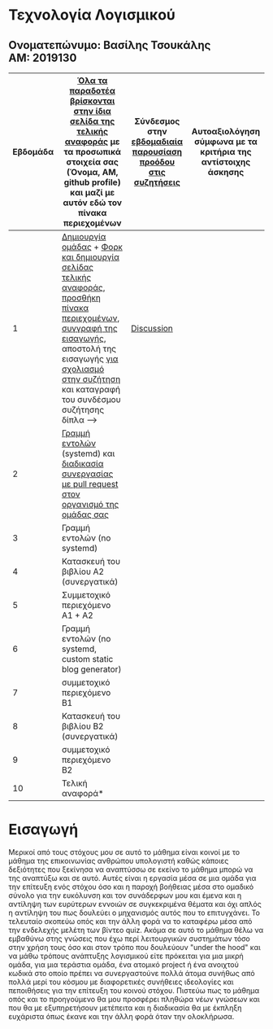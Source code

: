 # Τεχνολογία Λογισμικού
## Ονοματεπώνυμο: Βασίλης Τσουκάλης    ΑΜ: 2019130

| Εβδομάδα | [Όλα τα παραδοτέα βρίσκονται στην ίδια σελίδα της τελικής αναφοράς](https://epidrome.github.io/teaching/deliverables/) με τα προσωπικά στοιχεία σας (Όνομα, ΑΜ, github profile) και μαζί με αυτόν εδώ τον πίνακα περιεχομένων | Σύνδεσμος στην [εβδομαδιαία παρουσίαση προόδου στις συζητήσεις](https://github.com/courses-ionio/help/discussions/categories/show-and-tell) | Αυτοαξιολόγηση σύμφωνα με τα κριτήρια της αντίστοιχης άσκησης |
| --- | --- | --- | --- |
| 1 | [Δημιουργία ομάδας](https://epidrome.github.io/teaching/team/) + [Φορκ και δημιουργία σελίδας τελικής αναφοράς](https://epidrome.github.io/teaching/guide/), [προσθήκη πίνακα περιεχομένων](https://raw.githubusercontent.com/courses-ionio/sw/master/README.md), [συγγραφή της εισαγωγής](https://epidrome.github.io/teaching/intro/), αποστολή της εισαγωγής [για σχολιασμό στην συζήτηση](https://github.com/courses-ionio/sw/discussions/categories/show-and-tell) και καταγραφή του συνδέσμου συζήτησης δίπλα --> | [Discussion](https://github.com/courses-ionio/sw/discussions/1179) | |
| 2 | [Γραμμή εντολών](https://epidrome.github.io/teaching/cli) (systemd) και [διαδικασία συνεργασίας με pull request στον οργανισμό της ομάδας σας](https://epidrome.github.io/teaching/team) | | |
| 3 | Γραμμή εντολών (no systemd) | | |
| 4 | Κατασκευή του βιβλίου Α2 (συνεργατικά) | | |
| 5 | Συμμετοχικό περιεχόμενο A1 + A2 | | |
| 6 | Γραμμή εντολών (no systemd, custom static blog generator) | | |
| 7 | συμμετοχικό περιεχόμενο B1 | | |
| 8 | Κατασκευή του βιβλίου Β2 (συνεργατικά) | | |
| 9 | συμμετοχικό περιεχόμενο B2 | | |
| 10 | Τελική αναφορά* | | |

# Εισαγωγή
Μερικοί από τους στόχους μου σε αυτό το μάθημα είναι κοινοί με το μάθημα της επικοινωνίας ανθρώπου υπολογιστή καθώς κάποιες δεξιότητες που ξεκίνησα να αναπτύσσω σε εκείνο το μάθημα μπορώ να της αναπτύξω και σε αυτό. Αυτές είναι η εργασία μέσα σε μια ομάδα για την επίτευξη ενός στόχου όσο και η παροχή βοήθειας μέσα στο ομαδικό σύνολο για την ευκόλυνση και τον συνάδερφων μου και έμενα και η αντίληψη των ευρύτερων εννοιών σε συγκεκριμένα θέματα και όχι απλός η αντίληψη του πως δουλεύει ο μηχανισμός αυτός που το επιτυγχάνει. Το τελευταίο σκοπεύω οπός και την άλλη φορά να το καταφέρω μέσα από την ενδελεχής μελέτη των βίντεο quiz. Ακόμα σε αυτό το μάθημα θέλω να εμβαθύνω στης γνώσεις που έχω περί λειτουργικών συστημάτων τόσο στην χρήση τους όσο και στον τρόπο που δουλεύουν "under the hood" και να μάθω τρόπους ανάπτυξης λογισμικού είτε πρόκειται για μια μικρή ομάδα, για μια τεράστια ομάδα, ένα ατομικό project ή ένα ανοιχτού κωδικά στο οποίο πρέπει να συνεργαστούνε πολλά άτομα συνήθως από πολλά μερί του κόσμου με διαφορετικές συνήθειες ιδεολογίες και πεποιθήσεις για την επίτευξη του κοινού στόχου. Πιστεύω πως το μάθημα οπός και το προηγούμενο θα μου προσφέρει πληθώρα νέων γνώσεων και που θα με εξυπηρετήσουν μετέπειτα και η διαδικασία θα με έκπληξη ευχάριστα όπως έκανε και την άλλη φορά όταν την ολοκλήρωσα.
